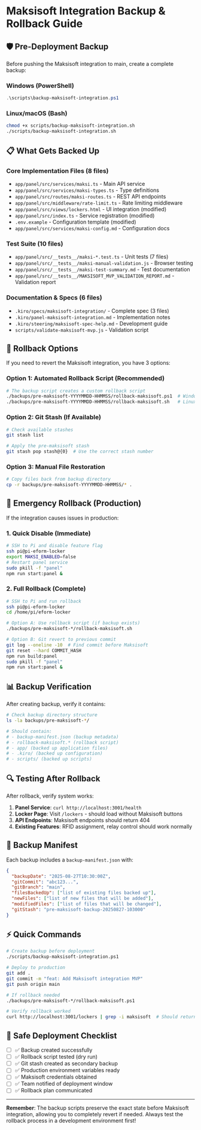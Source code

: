# Maksisoft Integration Backup & Rollback Guide

## 🛡️ Pre-Deployment Backup

Before pushing the Maksisoft integration to main, create a complete backup:

### Windows (PowerShell)
```powershell
.\scripts\backup-maksisoft-integration.ps1
```

### Linux/macOS (Bash)
```bash
chmod +x scripts/backup-maksisoft-integration.sh
./scripts/backup-maksisoft-integration.sh
```

## 📋 What Gets Backed Up

### Core Implementation Files (8 files)
- `app/panel/src/services/maksi.ts` - Main API service
- `app/panel/src/services/maksi-types.ts` - Type definitions  
- `app/panel/src/routes/maksi-routes.ts` - REST API endpoints
- `app/panel/src/middleware/rate-limit.ts` - Rate limiting middleware
- `app/panel/src/views/lockers.html` - UI integration (modified)
- `app/panel/src/index.ts` - Service registration (modified)
- `.env.example` - Configuration template (modified)
- `app/panel/src/services/maksi-config.md` - Configuration docs

### Test Suite (10 files)
- `app/panel/src/__tests__/maksi-*.test.ts` - Unit tests (7 files)
- `app/panel/src/__tests__/maksi-manual-validation.js` - Browser testing
- `app/panel/src/__tests__/maksi-test-summary.md` - Test documentation
- `app/panel/src/__tests__/MAKSISOFT_MVP_VALIDATION_REPORT.md` - Validation report

### Documentation & Specs (6 files)
- `.kiro/specs/maksisoft-integration/` - Complete spec (3 files)
- `.kiro/panel-maksisoft-integration.md` - Implementation notes
- `.kiro/steering/maksisoft-spec-help.md` - Development guide
- `scripts/validate-maksisoft-mvp.js` - Validation script

## 🔄 Rollback Options

If you need to revert the Maksisoft integration, you have 3 options:

### Option 1: Automated Rollback Script (Recommended)
```bash
# The backup script creates a custom rollback script
./backups/pre-maksisoft-YYYYMMDD-HHMMSS/rollback-maksisoft.ps1  # Windows
./backups/pre-maksisoft-YYYYMMDD-HHMMSS/rollback-maksisoft.sh   # Linux/macOS
```

### Option 2: Git Stash (If Available)
```bash
# Check available stashes
git stash list

# Apply the pre-maksisoft stash
git stash pop stash@{0}  # Use the correct stash number
```

### Option 3: Manual File Restoration
```bash
# Copy files back from backup directory
cp -r backups/pre-maksisoft-YYYYMMDD-HHMMSS/* .
```

## 🚨 Emergency Rollback (Production)

If the integration causes issues in production:

### 1. Quick Disable (Immediate)
```bash
# SSH to Pi and disable feature flag
ssh pi@pi-eform-locker
export MAKSI_ENABLED=false
# Restart panel service
sudo pkill -f "panel"
npm run start:panel &
```

### 2. Full Rollback (Complete)
```bash
# SSH to Pi and run rollback
ssh pi@pi-eform-locker
cd /home/pi/eform-locker

# Option A: Use rollback script (if backup exists)
./backups/pre-maksisoft-*/rollback-maksisoft.sh

# Option B: Git revert to previous commit
git log --oneline -10  # Find commit before Maksisoft
git reset --hard COMMIT_HASH
npm run build:panel
sudo pkill -f "panel"
npm run start:panel &
```

## 📊 Backup Verification

After creating backup, verify it contains:

```bash
# Check backup directory structure
ls -la backups/pre-maksisoft-*/

# Should contain:
# - backup-manifest.json (backup metadata)
# - rollback-maksisoft.* (rollback script)
# - app/ (backed up application files)
# - .kiro/ (backed up configuration)
# - scripts/ (backed up scripts)
```

## 🔍 Testing After Rollback

After rollback, verify system works:

1. **Panel Service**: `curl http://localhost:3001/health`
2. **Locker Page**: Visit `/lockers` - should load without Maksisoft buttons
3. **API Endpoints**: Maksisoft endpoints should return 404
4. **Existing Features**: RFID assignment, relay control should work normally

## 📝 Backup Manifest

Each backup includes a `backup-manifest.json` with:

```json
{
  "backupDate": "2025-08-27T10:30:00Z",
  "gitCommit": "abc123...",
  "gitBranch": "main", 
  "filesBackedUp": ["list of existing files backed up"],
  "newFiles": ["list of new files that will be added"],
  "modifiedFiles": ["list of files that will be changed"],
  "gitStash": "pre-maksisoft-backup-20250827-103000"
}
```

## ⚡ Quick Commands

```bash
# Create backup before deployment
./scripts/backup-maksisoft-integration.ps1

# Deploy to production
git add .
git commit -m "feat: Add Maksisoft integration MVP"
git push origin main

# If rollback needed
./backups/pre-maksisoft-*/rollback-maksisoft.ps1

# Verify rollback worked
curl http://localhost:3001/lockers | grep -i maksisoft  # Should return nothing
```

## 🎯 Safe Deployment Checklist

- [ ] ✅ Backup created successfully
- [ ] ✅ Rollback script tested (dry run)
- [ ] ✅ Git stash created as secondary backup
- [ ] ✅ Production environment variables ready
- [ ] ✅ Maksisoft credentials obtained
- [ ] ✅ Team notified of deployment window
- [ ] ✅ Rollback plan communicated

---

**Remember**: The backup scripts preserve the exact state before Maksisoft integration, allowing you to completely revert if needed. Always test the rollback process in a development environment first!
